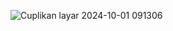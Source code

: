 ![Cuplikan layar 2024-10-01 091306](https://github.com/user-attachments/assets/4db1535e-fe66-4675-988f-6545a1eb16c5)




